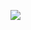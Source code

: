 ![](https://github.com/kenzo0619/Coursera/blob/master/Reinforcement_Learning_Specialization/Course_1_Fundamentals_of_Reinforcement_Learning/Week1/RL_week1_quiz_Sequential_Decision_Making.png)
